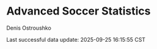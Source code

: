 # Advanced Soccer Statistics
Denis Ostroushko

<!-- gfm -->

Last successful data update: 2025-09-25 16:15:55 CST
